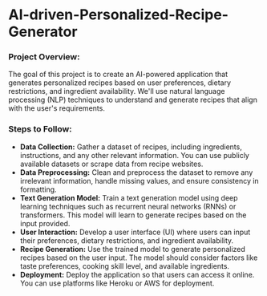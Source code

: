 # AI-driven-Personalized-Recipe-Generator
### Project Overview:
The goal of this project is to create an AI-powered application that generates personalized recipes based on user preferences, dietary restrictions, and ingredient availability. We'll use natural language processing (NLP) techniques to understand and generate recipes that align with the user's requirements.

### Steps to Follow:

- **Data Collection:** Gather a dataset of recipes, including ingredients, instructions, and any other relevant information. You can use publicly available datasets or scrape data from recipe websites.<br>
- **Data Preprocessing:** Clean and preprocess the dataset to remove any irrelevant information, handle missing values, and ensure consistency in formatting.<br>
- **Text Generation Model:** Train a text generation model using deep learning techniques such as recurrent neural networks (RNNs) or transformers. This model will learn to generate recipes based on the input provided.<br>
- **User Interaction:** Develop a user interface (UI) where users can input their preferences, dietary restrictions, and ingredient availability.<br>
- **Recipe Generation:** Use the trained model to generate personalized recipes based on the user input. The model should consider factors like taste preferences, cooking skill level, and available ingredients.<br>
- **Deployment:** Deploy the application so that users can access it online. You can use platforms like Heroku or AWS for deployment.<br>
